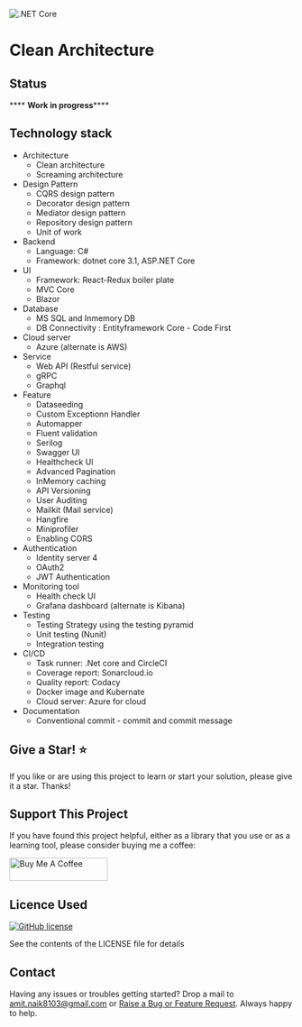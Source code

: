 ![.NET Core](https://github.com/Amitpnk/Clean-Architecture-ASP.NET-Core/workflows/.NET%20Core/badge.svg)

# Clean Architecture

## Status

**** **Work in progress******

## Technology stack

* Architecture
    - Clean architecture
    - Screaming architecture
* Design Pattern
    - CQRS design pattern
    - Decorator design pattern
    - Mediator design pattern
    - Repository design pattern
    - Unit of work 
* Backend
    - Language: C#
    - Framework: dotnet core 3.1, ASP.NET Core
* UI
    - Framework: React-Redux boiler plate
    - MVC Core
    - Blazor
* Database
    - MS SQL and Inmemory DB
    - DB Connectivity : Entityframework Core - Code First
* Cloud server
    - Azure  (alternate is AWS)
* Service
    - Web API (Restful service)
    - gRPC
    - Graphql
* Feature
    - Dataseeding
    - Custom Exceptionn Handler
    - Automapper
    - Fluent validation
    - Serilog
    - Swagger UI
    - Healthcheck UI
    - Advanced Pagination
    - InMemory caching
    - API Versioning
    - User Auditing
    - Mailkit (Mail service)
    - Hangfire
    - Miniprofiler
    - Enabling CORS
* Authentication
    - Identity server 4
    - OAuth2
    - JWT Authentication
* Monitoring tool
    - Health check UI
    - Grafana dashboard (alternate is Kibana)
* Testing
    - Testing Strategy using the testing pyramid
    - Unit testing (Nunit)        
    - Integration testing
* CI/CD
    - Task runner: .Net core and CircleCI
    - Coverage report: Sonarcloud.io
    - Quality report: Codacy
    - Docker image and Kubernate
    - Cloud server: Azure for cloud
* Documentation
    - Conventional commit - commit and commit message    


## Give a Star! :star:

If you like or are using this project to learn or start your solution, please give it a star. Thanks!

## Support This Project

If you have found this project helpful, either as a library that you use or as a learning tool, please consider buying me a coffee:

<a href="https://www.buymeacoffee.com/codewithamit" target="_blank"><img src="https://www.buymeacoffee.com/assets/img/custom_images/orange_img.png" alt="Buy Me A Coffee" style="height: 41px !important;width: 174px !important" ></a>

## Licence Used

[![GitHub license](https://img.shields.io/badge/license-MIT-blue.svg)](https://github.com/Amitpnk/Clean-architecture-ASP.NET-Core/blob/develop/LICENSE)

See the contents of the LICENSE file for details

## Contact

Having any issues or troubles getting started? Drop a mail to amit.naik8103@gmail.com or [Raise a Bug or Feature Request](https://github.com/Amitpnk/Clean-architecture-ASP.NET-Core/issues/new). Always happy to help.
